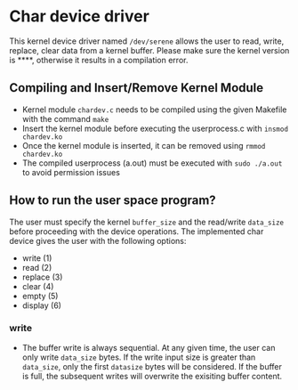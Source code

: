 # Char device driver

This kernel device driver named `/dev/serene` allows the user to read, write, replace, clear data from a kernel buffer. 
Please make sure the kernel version is ****, otherwise it results in a compilation error.

## Compiling and Insert/Remove Kernel Module 
- Kernel module `chardev.c` needs to be compiled using the given Makefile with the command `make`
- Insert the kernel module before executing the userprocess.c with `insmod chardev.ko`
- Once the kernel module is inserted, it can be removed using `rmmod chardev.ko`
- The compiled userprocess (a.out) must be executed with `sudo ./a.out` to avoid permission issues

## How to run the user space program?

The user must specify the kernel `buffer_size` and the read/write `data_size` before proceeding with the device operations. The implemented char device gives the user with the following options:

- write (1)
- read (2)
- replace (3)
- clear (4)
- empty (5)
- display (6)

### write

- The buffer write is always sequential. At any given time, the user can only write `data_size` bytes. If the write input size is greater than `data_size`, only the first `datasize` bytes will be considered. If the buffer is full, the subsequent writes will overwrite the exisiting buffer content.
